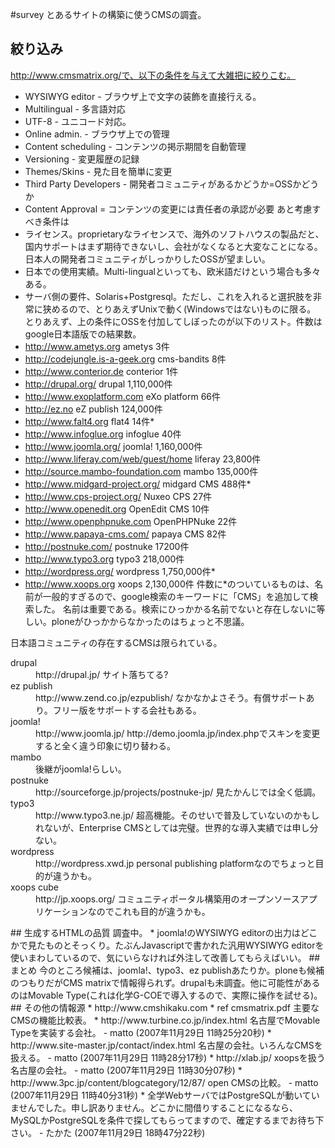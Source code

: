 #survey
とあるサイトの構築に使うCMSの調査。
## 絞り込み
http://www.cmsmatrix.org/で、以下の条件を与えて大雑把に絞りこむ。
* WYSIWYG editor - ブラウザ上で文字の装飾を直接行える。
* Multilingual - 多言語対応
* UTF-8 - ユニコード対応。
* Online admin. - ブラウザ上での管理
* Content scheduling - コンテンツの掲示期間を自動管理
* Versioning - 変更履歴の記録
* Themes/Skins - 見た目を簡単に変更
* Third Party Developers - 開発者コミュニティがあるかどうか=OSSかどうか
* Content Approval = コンテンツの変更には責任者の承認が必要
あと考慮すべき条件は
* ライセンス。proprietaryなライセンスで、海外のソフトハウスの製品だと、国内サポートはまず期待できないし、会社がなくなると大変なことになる。日本人の開発者コミュニティがしっかりしたOSSが望ましい。
* 日本での使用実績。Multi-lingualといっても、欧米語だけという場合も多々ある。
* サーバ側の要件、Solaris+Postgresql。ただし、これを入れると選択肢を非常に狭めるので、とりあえずUnixで動く(Windowsではない)ものに限る。
とりあえず、上の条件にOSSを付加してしぼったのが以下のリスト。件数はgoogle日本語版での結果数。
* http://www.ametys.org ametys 3件
* http://codejungle.is-a-geek.org cms-bandits 8件
* http://www.conterior.de conterior 1件
* http://drupal.org/ drupal 1,110,000件
* http://www.exoplatform.com eXo platform  66件
* http://ez.no eZ publish 124,000件
* http://www.falt4.org flat4 14件*
* http://www.infoglue.org infoglue 40件
* http://www.joomla.org/ joomla! 1,160,000件
* http://www.liferay.com/web/guest/home liferay 23,800件
* http://source.mambo-foundation.com mambo 135,000件
* http://www.midgard-project.org/ midgard CMS 488件*
* http://www.cps-project.org/ Nuxeo CPS 27件
* http://www.openedit.org OpenEdit CMS 10件
* http://www.openphpnuke.com OpenPHPNuke 22件
* http://www.papaya-cms.com/ papaya CMS 82件
* http://postnuke.com/ postnuke 17200件
* http://www.typo3.org typo3 218,000件
* http://wordpress.org/ wordpress 1,750,000件*
* http://www.xoops.org xoops 2,130,000件
件数に*のついているものは、名前が一般的すぎるので、google検索のキーワードに「CMS」を追加して検索した。
名前は重要である。検索にひっかかる名前でないと存在しないに等しい。ploneがひっかからなかったのはちょっと不思議。


日本語コミュニティの存在するCMSは限られている。
<dl>
  <dt>drupal</dt><dd>http://drupal.jp/ サイト落ちてる?
</dd>
  <dt>ez publish</dt><dd>http://www.zend.co.jp/ezpublish/ なかなかよさそう。有償サポートあり。フリー版をサポートする会社もある。
</dd>
  <dt>joomla!</dt><dd>http://www.joomla.jp/ http://demo.joomla.jp/index.phpでスキンを変更すると全く違う印象に切り替わる。
</dd>
  <dt>mambo</dt><dd>後継がjoomla!らしい。
</dd>
  <dt>postnuke</dt><dd>http://sourceforge.jp/projects/postnuke-jp/ 見たかんじでは全く低調。
</dd>
  <dt>typo3</dt><dd>http://www.typo3.ne.jp/ 超高機能。そのせいで普及していないのかもしれないが、Enterprise CMSとしては完璧。世界的な導入実績では申し分ない。
</dd>
  <dt>wordpress</dt><dd>http://wordpress.xwd.jp personal publishing platformなのでちょっと目的が違うかも。
</dd>
  <dt>xoops cube</dt><dd>http://jp.xoops.org/ コミュニティポータル構築用のオープンソースアプリケーションなのでこれも目的が違うかも。
</dd>
</dl>
## 生成するHTMLの品質
調査中。
* joomla!のWYSIWYG editorの出力はどこかで見たものとそっくり。たぶんJavascriptで書かれた汎用WYSIWYG editorを使いまわしているので、気にいらなければ外注して改善してもらえばいい。
## まとめ
今のところ候補は、joomla!、typo3、ez publishあたりか。ploneも候補のつもりだがCMS matrixで情報得られず。drupalも未調査。他に可能性があるのはMovable Type(これは化学G-COEで導入するので、実際に操作を試せる)。
## その他の情報源
* http://www.cmshikaku.com
* ref cmsmatrix.pdf 主要なCMSの機能比較表。
* http://www.turbine.co.jp/index.html 名古屋でMovable Typeを実装する会社。 - matto (2007年11月29日 11時25分20秒)
* http://www.site-master.jp/contact/index.html 名古屋の会社。いろんなCMSを扱える。 - matto (2007年11月29日 11時28分17秒)
* http://xlab.jp/ xoopsを扱う名古屋の会社。 - matto (2007年11月29日 11時30分07秒)
* http://www.3pc.jp/content/blogcategory/12/87/ open CMSの比較。 - matto (2007年11月29日 11時40分31秒)
* 全学WebサーバではPostgreSQLが動いていませんでした。申し訳ありません。どこかに間借りすることになるなら、MySQLかPostgreSQLを条件で探してもらってますので、確定するまでお待ち下さい。 - たかた (2007年11月29日 18時47分22秒)


